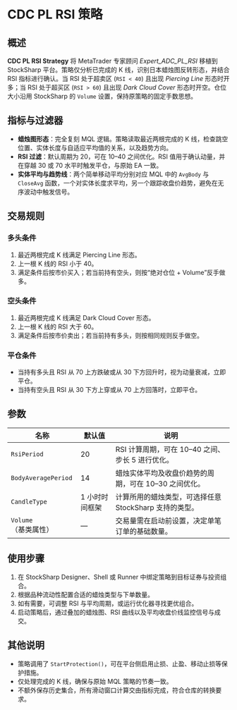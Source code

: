 # CDC PL RSI 策略

## 概述
**CDC PL RSI Strategy** 将 MetaTrader 专家顾问 *Expert_ADC_PL_RSI* 移植到 StockSharp 平台。策略仅分析已完成的 K 线，识别日本蜡烛图反转形态，并结合 RSI 指标进行确认。当 RSI 处于超卖区 (`RSI < 40`) 且出现 *Piercing Line* 形态时开多；当 RSI 处于超买区 (`RSI > 60`) 且出现 *Dark Cloud Cover* 形态时开空。仓位大小沿用 StockSharp 的 `Volume` 设置，保持原策略的固定手数思想。

## 指标与过滤器
- **蜡烛图形态**：完全复刻 MQL 逻辑。策略读取最近两根完成的 K 线，检查跳空位置、实体长度与自适应平均值的关系，以及趋势方向。
- **RSI 过滤**：默认周期为 20，可在 10–40 之间优化。RSI 值用于确认动量，并在穿越 30 或 70 水平时触发平仓，与原始 EA 一致。
- **实体平均与趋势线**：两个简单移动平均分别对应 MQL 中的 `AvgBody` 与 `CloseAvg` 函数，一个对实体长度求平均，另一个跟踪收盘价趋势，避免在无序波动中触发信号。

## 交易规则
### 多头条件
1. 最近两根完成 K 线满足 Piercing Line 形态。
2. 上一根 K 线的 RSI 小于 40。
3. 满足条件后按市价买入；若当前持有空头，则按“绝对仓位 + Volume”反手做多。

### 空头条件
1. 最近两根完成 K 线满足 Dark Cloud Cover 形态。
2. 上一根 K 线的 RSI 大于 60。
3. 满足条件后按市价卖出；若当前持有多头，则按相同规则反手做空。

### 平仓条件
- 当持有多头且 RSI 从 70 上方跌破或从 30 下方回升时，视为动量衰减，立即平仓。
- 当持有空头且 RSI 从 30 下方上穿或从 70 上方回落时，立即平仓。

## 参数
| 名称 | 默认值 | 说明 |
|------|--------|------|
| `RsiPeriod` | 20 | RSI 计算周期，可在 10–40 之间、步长 5 进行优化。 |
| `BodyAveragePeriod` | 14 | 蜡烛实体平均及收盘价趋势的周期，可在 10–30 之间优化。 |
| `CandleType` | 1 小时时间框架 | 计算所用的蜡烛类型，可选择任意 StockSharp 支持的类型。 |
| `Volume`（基类属性） | — | 交易量需在启动前设置，决定单笔订单的基础数量。 |

## 使用步骤
1. 在 StockSharp Designer、Shell 或 Runner 中绑定策略到目标证券与投资组合。
2. 根据品种流动性配置合适的蜡烛类型与下单数量。
3. 如有需要，可调整 RSI 与平均周期，或运行优化器寻找更优组合。
4. 启动策略后，通过叠加的蜡烛图、RSI 曲线以及平均收盘价线监控信号与成交。

## 其他说明
- 策略调用了 `StartProtection()`，可在平台侧启用止损、止盈、移动止损等保护措施。
- 仅处理完成的 K 线，确保与原始 MQL 策略的节奏一致。
- 不额外保存历史集合，所有滑动窗口计算交由指标完成，符合仓库的转换要求。
